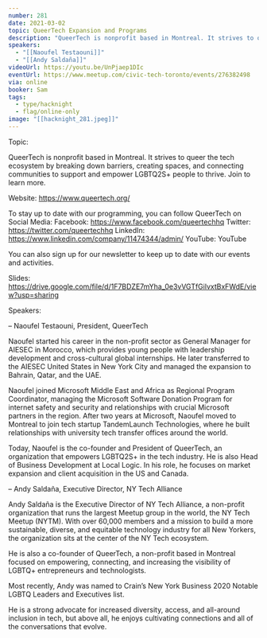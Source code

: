 ```yaml
---
number: 281
date: 2021-03-02
topic: QueerTech Expansion and Programs
description: "QueerTech is nonprofit based in Montreal. It strives to queer the tech ecosystem by breaking down barriers, creating spaces, and connecting communities to support and empower LGBTQ2S+ people to thrive. Join to learn more.  Website: https://www.queertech.org/"
speakers:
  - "[[Naoufel Testaouni]]"
  - "[[Andy Saldaña]]"
videoUrl: https://youtu.be/UnPjaep1DIc
eventUrl: https://www.meetup.com/civic-tech-toronto/events/276382498
via: online
booker: Sam
tags:
  - type/hacknight
  - flag/online-only
image: "[[hacknight_281.jpeg]]"
---
```


Topic:

QueerTech is nonprofit based in Montreal. It strives to queer the tech ecosystem by breaking down barriers, creating spaces, and connecting communities to support and empower LGBTQ2S+ people to thrive. Join to learn more.

Website: https://www.queertech.org/

To stay up to date with our programming, you can follow QueerTech on Social Media:
Facebook: https://www.facebook.com/queertechhq
Twitter: https://twitter.com/queertechhq
LinkedIn: https://www.linkedin.com/company/11474344/admin/
YouTube: YouTube

You can also sign up for our newsletter to keep up to date with our events and activities.

Slides: https://drive.google.com/file/d/1F7BDZE7mYha_0e3vVGTfGilvxtBxFWdE/view?usp=sharing

Speakers:

– Naoufel Testaouni, President, QueerTech

Naoufel started his career in the non-profit sector as General Manager for AIESEC in Morocco, which provides young people with leadership development and cross-cultural global internships. He later transferred to the AIESEC United States in New York City and managed the expansion to Bahrain, Qatar, and the UAE.

Naoufel joined Microsoft Middle East and Africa as Regional Program Coordinator, managing the Microsoft Software Donation Program for internet safety and security and relationships with crucial Microsoft partners in the region. After two years at Microsoft, Naoufel moved to Montreal to join tech startup TandemLaunch Technologies, where he built relationships with university tech transfer offices around the world.

Today, Naoufel is the co-founder and President of QueerTech, an organization that empowers LGBTQ2S+ in the tech industry. He is also Head of Business Development at Local Logic. In his role, he focuses on market expansion and client acquisition in the US and Canada.

– Andy Saldaña, Executive Director, NY Tech Alliance

Andy Saldaña is the Executive Director of NY Tech Alliance, a non-profit organization that runs the largest Meetup group in the world, the NY Tech Meetup (NYTM). With over 60,000 members and a mission to build a more sustainable, diverse, and equitable technology industry for all New Yorkers, the organization sits at the center of the NY Tech ecosystem.

He is also a co-founder of QueerTech, a non-profit based in Montreal focused on empowering, connecting, and increasing the visibility of LGBTQ+ entrepreneurs and technologists.

Most recently, Andy was named to Crain’s New York Business 2020 Notable LGBTQ Leaders and Executives list.

He is a strong advocate for increased diversity, access, and all-around inclusion in tech, but above all, he enjoys cultivating connections and all of the conversations that evolve.
